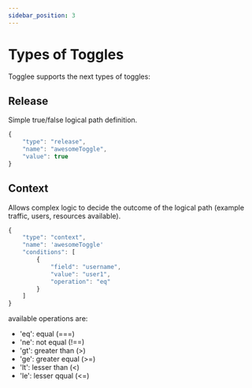```yaml
---
sidebar_position: 3
---
```


# Types of Toggles 

Togglee supports the next types of toggles: 

## Release

Simple true/false logical path definition.
```js
{
    "type": "release",
    "name": "awesomeToggle",
    "value": true
}
```
## Context

Allows complex logic to decide the outcome of the logical path (example traffic, users, resources available). 
```js
{
    "type": "context",
    "name": 'awesomeToggle'
    "conditions": [
        {
            "field": "username",
            "value": "user1",
            "operation": "eq"
        }
    ]
}
```
available operations are:
* 'eq': equal (===)
* 'ne': not equal (!==)
* 'gt': greater than (>)
* 'ge': greater equal (>=)
* 'lt': lesser than (<)
* 'le': lesser qqual (<=)
